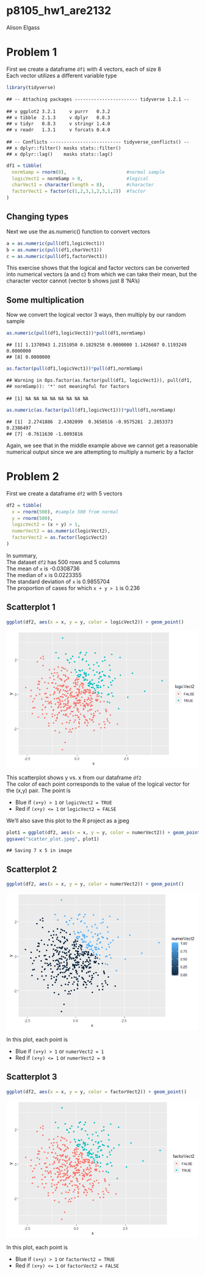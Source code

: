 p8105\_hw1\_are2132
================
Alison Elgass

# Problem 1

First we create a dataframe `df1` with 4 vectors, each of size 8  
Each vector utilizes a different variable type

``` r
library(tidyverse)
```

    ## -- Attaching packages ----------------------- tidyverse 1.2.1 --

    ## v ggplot2 3.2.1     v purrr   0.3.2
    ## v tibble  2.1.3     v dplyr   0.8.3
    ## v tidyr   0.8.3     v stringr 1.4.0
    ## v readr   1.3.1     v forcats 0.4.0

    ## -- Conflicts -------------------------- tidyverse_conflicts() --
    ## x dplyr::filter() masks stats::filter()
    ## x dplyr::lag()    masks stats::lag()

``` r
df1 = tibble(
  normSamp = rnorm(8),                      #normal sample
  logicVect1 = normSamp > 0,                #logical
  charVect1 = character(length = 8),        #character
  factorVect1 = factor(c(1,2,3,1,2,3,1,2))  #factor
)
```

## Changing types

Next we use the as.numeric() function to convert vectors

``` r
a = as.numeric(pull(df1,logicVect1))
b = as.numeric(pull(df1,charVect1))
c = as.numeric(pull(df1,factorVect1))
```

This exercise shows that the logical and factor vectors can be converted
into numerical vectors (a and c) from which we can take their mean, but
the character vector cannot (vector b shows just 8 ’NA’s)

## Some multiplication

Now we convert the logical vector 3 ways, then multiply by our random
sample

``` r
as.numeric(pull(df1,logicVect1))*pull(df1,normSamp)
```

    ## [1] 1.1370943 1.2151050 0.1829258 0.0000000 1.1426687 0.1193249 0.0000000
    ## [8] 0.0000000

``` r
as.factor(pull(df1,logicVect1))*pull(df1,normSamp)
```

    ## Warning in Ops.factor(as.factor(pull(df1, logicVect1)), pull(df1,
    ## normSamp)): '*' not meaningful for factors

    ## [1] NA NA NA NA NA NA NA NA

``` r
as.numeric(as.factor(pull(df1,logicVect1)))*pull(df1,normSamp)
```

    ## [1]  2.2741886  2.4302099  0.3658516 -0.9575281  2.2853373  0.2386497
    ## [7] -0.7611630 -1.0093816

Again, we see that in the middle example above we cannot get a
reasonable numerical output since we are attempting to multiply a
numeric by a factor

# Problem 2

First we create a dataframe `df2` with 5 vectors

``` r
df2 = tibble(
  x = rnorm(500), #sample 500 from normal
  y = rnorm(500),
  logicVect2 = (x + y) > 1,
  numerVect2 = as.numeric(logicVect2),
  factorVect2 = as.factor(logicVect2)
)
```

In summary,  
The dataset `df2` has 500 rows and 5 columns  
The mean of `x` is -0.0308736  
The median of `x` is 0.0223355  
The standard deviation of `x` is 0.9855704  
The proportion of cases for which `x + y > 1` is 0.236

## Scatterplot 1

``` r
ggplot(df2, aes(x = x, y = y, color = logicVect2)) + geom_point()
```

![](p8105_hw1_are2132_files/figure-gfm/scatterplot1-1.png)<!-- -->

This scatterplot shows y vs. x from our dataframe `df2`  
The color of each point corresponds to the value of the logical vector
for the (x,y) pair. The point is

  - Blue if `(x+y) > 1` or `logicVect2 = TRUE`  
  - Red if `(x+y) <= 1` or `logicVect2 = FALSE`

We’ll also save this plot to the R project as a
jpeg

``` r
plot1 = ggplot(df2, aes(x = x, y = y, color = numerVect2)) + geom_point()
ggsave("scatter_plot.jpeg", plot1)
```

    ## Saving 7 x 5 in image

## Scatterplot 2

``` r
ggplot(df2, aes(x = x, y = y, color = numerVect2)) + geom_point()
```

![](p8105_hw1_are2132_files/figure-gfm/scatterplot2-1.png)<!-- -->

In this plot, each point is

  - Blue if `(x+y) > 1` or `numerVect2 = 1`  
  - Red if `(x+y) <= 1` or `numerVect2 = 0`

## Scatterplot 3

``` r
ggplot(df2, aes(x = x, y = y, color = factorVect2)) + geom_point()
```

![](p8105_hw1_are2132_files/figure-gfm/scatterplot3-1.png)<!-- -->

In this plot, each point is

  - Blue if `(x+y) > 1` or `factorVect2 = TRUE`  
  - Red if `(x+y) <= 1` or `factorVect2 = FALSE`
